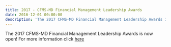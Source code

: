 ```yaml
---
title: 2017 - CFMS-MD Financial Management Leadership Awards
date: 2016-12-01 00:00:00
description: 'The 2017 CFMS-MD Financial Management Leadership Awards is now open!'
---
```



The 2017 CFMS-MD Financial Management Leadership Awards is now open! For more information click [here](/resources/md_leadership_awards.html)